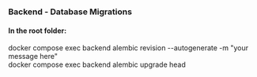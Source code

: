 ### Backend - Database Migrations
#### In the root folder:
docker compose exec backend alembic revision --autogenerate -m "your message here" <br>
docker compose exec backend alembic upgrade head